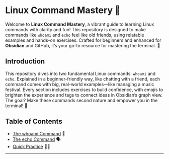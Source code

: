 # Linux Command Mastery 🐧

Welcome to **Linux Command Mastery**, a vibrant guide to learning Linux commands with clarity and fun! This repository is designed to make commands like `whoami` and `echo` feel like old friends, using relatable examples and hands-on exercises. Crafted for beginners and enhanced for **Obsidian** and GitHub, it’s your go-to resource for mastering the terminal. 🚀

## Introduction

This repository dives into two fundamental Linux commands: `whoami` and `echo`. Explained in a beginner-friendly way, like chatting with a friend, each command comes with big, real-world examples—like managing a music festival. Every section includes exercises to build confidence, with emojis to brighten the experience and tags to connect ideas in Obsidian’s graph view. The goal? Make these commands second nature and empower you in the terminal! 🌟

## Table of Contents

- [The whoami Command](https://github.com/IshtiakNihal/Learn-Linux-With-a-Noob/blob/d40f28fb42db78c41c4d61a529bde60ea8287b45/01%20-%20Terminal%20Rockstar%20Guide/1.1%20-%20whoami_Whos%20That%20User%20.markdown) 👤
- [The echo Command](https://github.com/IshtiakNihal/Learn-Linux-With-a-Noob/blob/d40f28fb42db78c41c4d61a529bde60ea8287b45/01%20-%20Terminal%20Rockstar%20Guide/1.2%20-%20echo_Shout%20It%20Out%20with%20echo.markdown) 🗣️
- [Quick Practice](https://github.com/IshtiakNihal/Learn-Linux-With-a-Noob/blob/d40f28fb42db78c41c4d61a529bde60ea8287b45/01%20-%20Terminal%20Rockstar%20Guide/Ex%20-%20practice_Jam%20Session%20Practice.markdown) 🏋️‍♂️

---
